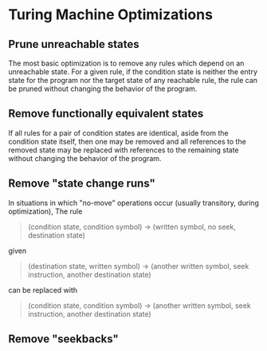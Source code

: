 # Turing Machine Optimizations

## Prune unreachable states

The most basic optimization is to remove any rules which depend on an unreachable state. For a given rule, if the condition state is neither the entry state for the program nor the target state of any reachable rule, the rule can be pruned without changing the behavior of the program.

## Remove functionally equivalent states

If all rules for a pair of condition states are identical, aside from the condition state itself, then one may be removed and all references to the removed state may be replaced with references to the remaining state without changing the behavior of the program.

## Remove "state change runs"

In situations in which "no-move" operations occur (usually transitory, during optimization), The rule 

> (condition state, condition symbol) -> (written symbol, no seek, destination state)

given

> (destination state, written symbol) -> (another written symbol, seek instruction, another destination state)

can be replaced with

> (condition state, condition symbol) -> (another written symbol, seek instruction, another destination state)

## Remove "seekbacks"


